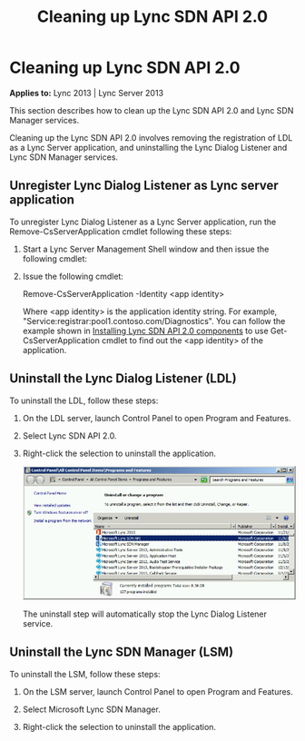 ﻿---
title: Cleaning up Lync SDN API 2.0
TOCTitle: Cleaning up Lync SDN API 2.0
ms:assetid: cde7eda9-d231-41b6-88bc-bd2fad2bd4d5
ms:mtpsurl: https://msdn.microsoft.com/en-us/library/Dn439305(v=office.15)
ms:contentKeyID: 57261041
ms.date: 07/24/2014
mtps_version: v=office.15
---

# Cleaning up Lync SDN API 2.0

**Applies to:** Lync 2013 | Lync Server 2013

This section describes how to clean up the Lync SDN API 2.0 and Lync SDN Manager services.

Cleaning up the Lync SDN API 2.0 involves removing the registration of LDL as a Lync Server application, and uninstalling the Lync Dialog Listener and Lync SDN Manager services.

## Unregister Lync Dialog Listener as Lync server application

To unregister Lync Dialog Listener as a Lync Server application, run the Remove-CsServerApplication cmdlet following these steps:

1.  Start a Lync Server Management Shell window and then issue the following cmdlet:

2.  Issue the following cmdlet:  
      
    Remove-CsServerApplication -Identity \<app identity\>  
      
    Where \<app identity\> is the application identity string. For example, "Service:registrar:pool1.contoso.com/Diagnostics". You can follow the example shown in [Installing Lync SDN API 2.0 components](installing-lync-sdn-api-2-0-components.md) to use Get-CsServerApplication cmdlet to find out the \<app identity\> of the application.

## Uninstall the Lync Dialog Listener (LDL)

To uninstall the LDL, follow these steps:

1.  On the LDL server, launch Control Panel to open Program and Features.

2.  Select Lync SDN API 2.0.

3.  Right-click the selection to uninstall the application.  
      
    ![Lync Dialog Listener Control Panel](images/Dn439305.lync_sdn_api_control_panel(Office.15).png "Lync Dialog Listener Control Panel")  
      
    The uninstall step will automatically stop the Lync Dialog Listener service.

## Uninstall the Lync SDN Manager (LSM)

To uninstall the LSM, follow these steps:

1.  On the LSM server, launch Control Panel to open Program and Features.

2.  Select Microsoft Lync SDN Manager.

3.  Right-click the selection to uninstall the application.

